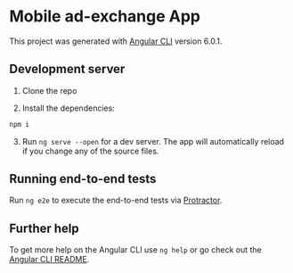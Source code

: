 # Mobile ad-exchange App

This project was generated with [Angular CLI](https://github.com/angular/angular-cli) version 6.0.1.

## Development server

1. Clone the repo

2. Install the dependencies:

```bash
npm i
```

3. Run `ng serve --open` for a dev server. The app will automatically reload if you change any of the source files.

## Running end-to-end tests

Run `ng e2e` to execute the end-to-end tests via [Protractor](http://www.protractortest.org/).

## Further help

To get more help on the Angular CLI use `ng help` or go check out the [Angular CLI README](https://github.com/angular/angular-cli/blob/master/README.md).
